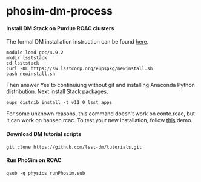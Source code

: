# phosim-dm-process

#### Install DM Stack on Purdue RCAC clusters
The formal DM installation instruction can be found [here](https://confluence.lsstcorp.org/display/LSWUG/Building+the+LSST+Stack+from+Source).
```
module load gcc/4.9.2
mkdir lsststack
cd lsststack
curl -OL https://sw.lsstcorp.org/eupspkg/newinstall.sh
bash newinstall.sh
```

Then answer Yes to continuiung without git and installing Anaconda Python distribution. Next install Stack packages.

```
eups distrib install -t v11_0 lsst_apps
```
For some unknown reasons, this command doesn't work on conte.rcac, but it can work on hansen.rcac. To test your new installation, follow [this](https://confluence.lsstcorp.org/display/LSWUG/Testing+the+Installation) demo.

#### Download DM tutorial scripts
```
git clone https://github.com/lsst-dm/tutorials.git
```

#### Run PhoSim on RCAC
```
qsub -q physics runPhosim.sub
```

